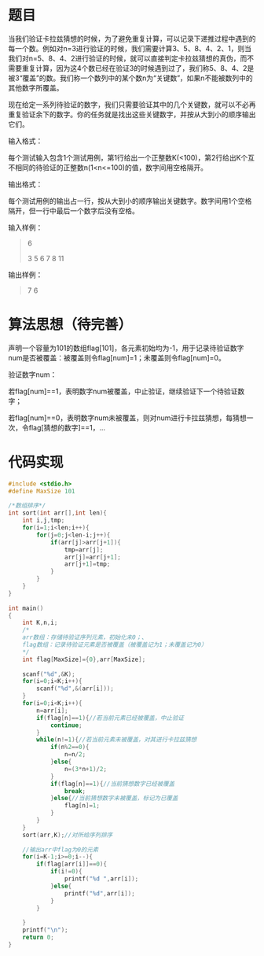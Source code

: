 # 题目

当我们验证卡拉兹猜想的时候，为了避免重复计算，可以记录下递推过程中遇到的每一个数。例如对n=3进行验证的时候，我们需要计算3、5、8、4、2、1，则当我们对n=5、8、4、2进行验证的时候，就可以直接判定卡拉兹猜想的真伪，而不需要重复计算，因为这4个数已经在验证3的时候遇到过了，我们称5、8、4、2是被3“覆盖”的数。我们称一个数列中的某个数n为“关键数”，如果n不能被数列中的其他数字所覆盖。

现在给定一系列待验证的数字，我们只需要验证其中的几个关键数，就可以不必再重复验证余下的数字。你的任务就是找出这些关键数字，并按从大到小的顺序输出它们。

输入格式：

每个测试输入包含1个测试用例，第1行给出一个正整数K(<100)，第2行给出K个互不相同的待验证的正整数n(1<n<=100)的值，数字间用空格隔开。

输出格式：

每个测试用例的输出占一行，按从大到小的顺序输出关键数字。数字间用1个空格隔开，但一行中最后一个数字后没有空格。

输入样例：

> 6
>
> 3 5 6 7 8 11

输出样例：

> 7 6

# 算法思想（待完善）

声明一个容量为101的数组flag[101]，各元素初始均为-1，用于记录待验证数字num是否被覆盖：被覆盖则令flag[num]=1；未覆盖则令flag[num]=0。

验证数字num：

若flag[num]==1，表明数字num被覆盖，中止验证，继续验证下一个待验证数字；

若flag[num]==0，表明数字num未被覆盖，则对num进行卡拉兹猜想，每猜想一次，令flag[猜想的数字]==1，...

# 代码实现

~~~C
#include <stdio.h>
#define MaxSize 101
 
/*数组排序*/
int sort(int arr[],int len){
    int i,j,tmp;
    for(i=1;i<len;i++){
        for(j=0;j<len-i;j++){
            if(arr[j]>arr[j+1]){
                tmp=arr[j];
                arr[j]=arr[j+1];
                arr[j+1]=tmp;
            }
        }
    }
}
 
int main()
{
    int K,n,i;
    /*
    arr数组：存储待验证序列元素，初始化未0；、
    flag数组：记录待验证元素是否被覆盖（被覆盖记为1；未覆盖记为0）
    */
    int flag[MaxSize]={0},arr[MaxSize];
     
    scanf("%d",&K);
    for(i=0;i<K;i++){
        scanf("%d",&(arr[i]));
    }
    for(i=0;i<K;i++){
        n=arr[i];
        if(flag[n]==1){//若当前元素已经被覆盖，中止验证
            continue;
        }
        while(n!=1){//若当前元素未被覆盖，对其进行卡拉兹猜想
            if(n%2==0){
                n=n/2;
            }else{
                n=(3*n+1)/2;
            }
            if(flag[n]==1){//当前猜想数字已经被覆盖
                break;
            }else{//当前猜想数字未被覆盖，标记为已覆盖
                flag[n]=1;
            }
        }
    }
    sort(arr,K);//对所给序列排序
     
    //输出arr中flag为0的元素
    for(i=K-1;i>=0;i--){
        if(flag[arr[i]]==0){
            if(i!=0){
                printf("%d ",arr[i]);
            }else{
                printf("%d",arr[i]);
            }
        }
 
    }
    printf("\n");
    return 0;
}
~~~

